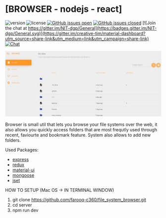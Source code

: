 # [BROWSER - nodejs - react]



![version](https://img.shields.io/badge/version-1.8.0-blue.svg) ![license](https://img.shields.io/badge/license-MIT-blue.svg) [![GitHub issues open](https://img.shields.io/github/issues/creativetimofficial/material-dashboard-react.svg?maxAge=2592000)]() [![GitHub issues closed](https://img.shields.io/github/issues-closed-raw/creativetimofficial/material-dashboard-react.svg?maxAge=2592000)]() [![Join the chat at https://gitter.im/NIT-dgp/General](https://badges.gitter.im/NIT-dgp/General.svg)](https://gitter.im/creative-tim/material-dashboard?utm_source=share-link&utm_medium=link&utm_campaign=share-link) [![Chat](https://img.shields.io/badge/chat-on%20discord-7289da.svg)](https://discord.gg/E4aHAQy)

![Product Gif](/assets/product.png)

Browser is small util that lets you browse your file systems over the web, it also allows you quickly access folders that
are most frequtly used through recent, faviourte and bookmark feature. System also allows to add new folders.


Used Packages:
+ [express](https://www.npmjs.com/package/express)
+ [redux](npmjs.com/package/redux)
+ [material-ui](https://www.creative-tim.com/product/material-dashboard)
+ [mongoose](https://www.npmjs.com/package/mongoose)
+ [jset](https://www.npmjs.com/package/jest)

HOW TO SETUP (Mac OS -> IN TERMINAL WINDOW)
1. git clone https://github.com/farooq-c360/file_system_browser.git
2. cd server
3. npm run dev